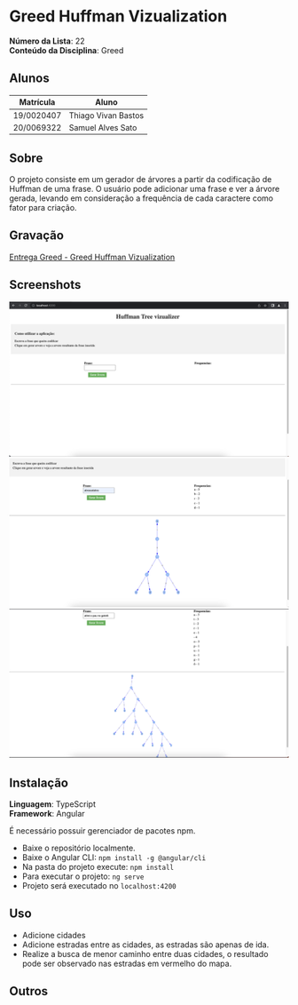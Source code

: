 #  Greed Huffman Vizualization


**Número da Lista**: 22<br>
**Conteúdo da Disciplina**: Greed<br>

## Alunos
|Matrícula | Aluno |
| -- | -- |
| 19/0020407 | Thiago Vivan Bastos |
| 20/0069322 | Samuel Alves Sato |

## Sobre 
O projeto consiste em um gerador de árvores a partir da codificação de Huffman de uma frase. O usuário pode adicionar uma frase e ver a árvore gerada, levando em consideração a frequência de cada caractere como fator para criação.

## Gravação
[Entrega Greed - Greed Huffman Vizualization](https://youtu.be/9p7VaKlN6Fs)

## Screenshots
![img](./images/img1.png)
![img](./images/img3.png)
![img](./images/img2.png)

## Instalação 
**Linguagem**: TypeScript<br>
**Framework**: Angular<br>

É necessário possuir gerenciador de pacotes npm.

- Baixe o repositório localmente.
- Baixe o Angular CLI: `npm install -g @angular/cli`
- Na pasta do projeto execute: `npm install`
- Para executar o projeto: `ng serve`
- Projeto será executado no `localhost:4200`


## Uso 

- Adicione cidades
- Adicione estradas entre as cidades, as estradas são apenas de ida.
- Realize a busca de menor caminho entre duas cidades, o resultado pode ser observado nas estradas em vermelho do mapa.

## Outros 

